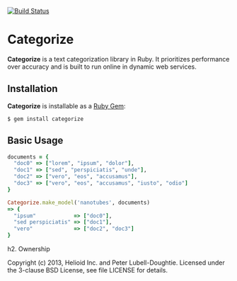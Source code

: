[![Build Status](https://travis-ci.org/helioid/categorize.png?branch=master)](https://travis-ci.org/helioid/categorize)

# Categorize

**Categorize** is a text categorization library in Ruby.  It prioritizes
performance over accuracy and is built to run online in dynamic web services.

## Installation

**Categorize** is installable as a [Ruby Gem](https://rubygems.org/gems/categorize):
```base
$ gem install categorize
```

## Basic Usage

```ruby
documents = {
  "doc0" => ["lorem", "ipsum", "dolor"],
  "doc1" => ["sed", "perspiciatis", "unde"],
  "doc2" => ["vero", "eos", "accusamus"],
  "doc3" => ["vero", "eos", "accusamus", "iusto", "odio"]
}

Categorize.make_model('nanotubes', documents)
=> {
  "ipsum"            => ["doc0"],
  "sed perspiciatis" => ["doc1"],
  "vero"             => ["doc2", "doc3"]
}
```

h2. Ownership

Copyright (c) 2013, Helioid Inc. and Peter Lubell-Doughtie. Licensed under the 3-clause BSD License, see file LICENSE for details.
